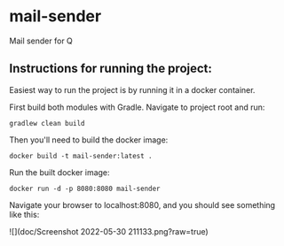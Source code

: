 # mail-sender
Mail sender for Q

## Instructions for running the project:
Easiest way to run the project is by running it in a docker container.

First build both modules with Gradle. Navigate to project root and run:
    
    gradlew clean build

Then you'll need to build the docker image:

    docker build -t mail-sender:latest .

Run the built docker image:

    docker run -d -p 8080:8080 mail-sender

Navigate your browser to localhost:8080, and you should see something like this:

![](doc/Screenshot 2022-05-30 211133.png?raw=true)



